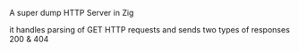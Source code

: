 A super dump HTTP Server in Zig 

it handles parsing of GET HTTP requests and sends two types of responses 200 & 404
